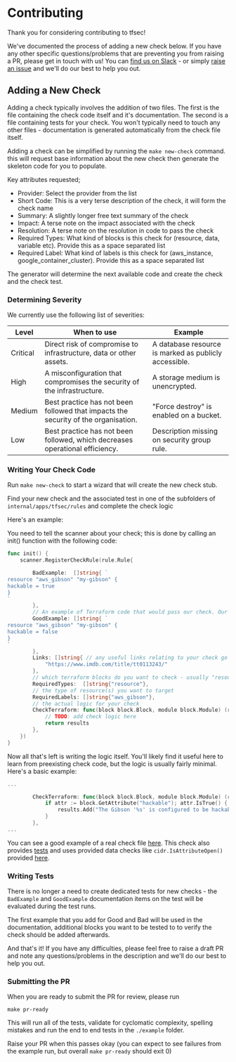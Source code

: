 # Contributing

Thank you for considering contributing to tfsec! 

We've documented the process of adding a new check below. If you have any other specific questions/problems that are preventing you from raising a PR, please get in touch with us! You can [find us on Slack](https://join.slack.com/t/tfsec/shared_invite/zt-o6c7mgoj-eJ1sLDv595sKiP5OPoHJww) - or simply [raise an issue](https://github.com/aquasecurity/tfsec/issues/new) and we'll do our best to help you out.

## Adding a New Check

Adding a check typically involves the addition of two files. The first is the file containing the check code itself and it's documentation. The second is a file containing tests for your check. You won't typically need to touch any other files - documentation is generated automatically from the check file itself.

Adding a check can be simplified by running the `make new-check` command. this will request base information about the new check then generate the skeleton code for you to populate.

Key attributes requested;

- Provider: Select the provider from the list
- Short Code: This is a very terse description of the check, it will form the check name
- Summary: A slightly longer free text summary of the check
- Impact: A terse note on the impact associated with the check
- Resolution: A terse note on the resolution in code to pass the check
- Required Types: What kind of blocks is this check for (resource, data, variable etc). Provide this as a space separated list
- Required Label: What kind of labels is this check for (aws_instance, google_container_cluster). Provide this as a space separated list

The generator will determine the next available code and create the check and the check test.

### Determining Severity

We currently use the following list of severities:

| Level    | When to use                                                                        | Example                                               |
| -------- | ---------------------------------------------------------------------------------- | ----------------------------------------------------- |
| Critical | Direct risk of compromise to infrastructure, data or other assets.                 | A database resource is marked as publicly accessible. |
| High     | A misconfiguration that compromises the security of the infrastructure.            | A storage medium is unencrypted.                      |
| Medium   | Best practice has not been followed that impacts the security of the organisation. | "Force destroy" is enabled on a bucket.               |
| Low      | Best practice has not been followed, which decreases operational efficiency.       | Description missing on security group rule.           |


### Writing Your Check Code

Run `make new-check` to start a wizard that will create the new check stub.

Find your new check and the associated test in one of the subfolders of `internal/apps/tfsec/rules` and complete the check logic

Here's an example:

You need to tell the scanner about your check; this is done by calling an init() function with the following code:

```go
func init() {
	scanner.RegisterCheckRule(rule.Rule{

        BadExample:  []string{ `
resource "aws_gibson" "my-gibson" {
hackable = true
}
`
        },
        // An example of Terraform code that would pass our check. Our test suite will make sure this example passes the check.
        GoodExample: []string{ `
resource "aws_gibson" "my-gibson" {
hackable = false
}
`
        },
        Links: []string{ // any useful links relating to your check go here
            "https://www.imdb.com/title/tt0113243/"
        },
		// which terraform blocks do you want to check - usually "resource"
		RequiredTypes:  []string{"resource"},
		// the type of resource(s) you want to target
		RequiredLabels: []string{"aws_gibson"},
		// the actual logic for your check
		CheckTerraform: func(block block.Block, module block.Module) (results rules.Results){
			// TODO: add check logic here
			return results
		},
	})
}
```

Now all that's left is writing the logic itself. You'll likely find it useful here to learn from preexisting check code, but the logic is usually fairly minimal. Here's a basic example:

```go
...

		CheckTerraform: func(block block.Block, module block.Module) (results rules.Results){
			if attr := block.GetAttribute("hackable"); attr.IsTrue() {
				results.Add("The Gibson '%s' is configured to be hackable.", attr)
			}
		},
...
```

You can see a good example of a real check file [here](https://github.com/aquasecurity/tfsec/blob/master/internal/app/tfsec/rules/aws/vpc/no_public_egress_sg_rule.go).
This check also provides [tests](https://github.com/aquasecurity/tfsec/blob/master/internal/app/tfsec/rules/aws/vpc/no_public_egress_sg_rule_test.go) and uses provided data checks like `cidr.IsAttributeOpen()` provided [here](https://github.com/aquasecurity/tfsec/blob/master/internal/app/tfsec/cidr/cidr.go).

### Writing Tests

There is no longer a need to create dedicated tests for new checks - the `BadExample` and `GoodExample` documentation items on the test will be evaluated during the test runs.

The first example that you add for Good and Bad will be used in the documentation, additional blocks you want to be tested to to verify the check should be added afterwards.


And that's it! If you have any difficulties, please feel free to raise a draft PR and note any questions/problems in the description and we'll do our best to help you out.


### Submitting the PR

When you are ready to submit the PR for review, please run 

```shell
make pr-ready
```

This will run all of the tests, validate for cyclomatic complexity, spelling mistakes and run the end to end tests in the `./example` folder.

Raise your PR when this passes okay (you can expect to see failures from the example run, but overall `make pr-ready` should exit 0)
